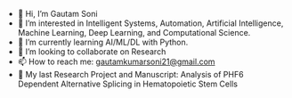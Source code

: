 - 👋 Hi, I’m Gautam Soni
- 👀 I’m interested in Intelligent Systems, Automation, Artificial Intelligence, Machine Learning, Deep Learning, and Computational Science.
- 🌱 I’m currently learning AI/ML/DL with Python.
- 💞️ I’m looking to collaborate on Research
- 📫 How to reach me: gautamkumarsoni21@gmail.com
- 🔬 My last Research Project and Manuscript: Analysis of PHF6 Dependent Alternative Splicing in Hematopoietic Stem Cells
<!---
gsoni1/gsoni1 is a ✨ special ✨ repository because its `README.md` (this file) appears on your GitHub profile.
You can click the Preview link to take a look at your changes.
--->
